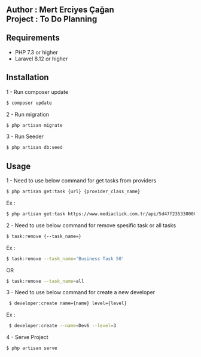 Author : Mert Erciyes Çağan<br>
Project : To Do Planning<br><br>
Requirements
------------

  * PHP 7.3 or higher
  * Laravel 8.12 or higher

Installation
------------

1 - Run composer update 

```bash
$ composer update
```
2 - Run migration 
```bash
$ php artisan migrate   
```
3 - Run Seeder
```bash
$ php artisan db:seed   
```

Usage
-----

1 - Need to use below command for get tasks from providers
```bash
$ php artisan get:task {url} {provider_class_name}
```
Ex :
```bash
$ php artisan get:task https://www.mediaclick.com.tr/api/5d47f235330000623fa3ebf7.json ProviderOne
```
2 - Need to use below command for remove spesific task or all tasks
 ```bash
$ task:remove {--task_name=}
```
Ex : 

 ```bash
$ task:remove --task_name='Business Task 50'
``` 
OR

 ```bash
$ task:remove --task_name=all
```

3 - Need to use below command for create a new developer
  
```bash
 $ developer:create name={name} level={level}
 ```
Ex :
```bash
 $ developer:create --name=Dev6 --level=3
 ```


4 - Serve Project 

 ```bash
$ php artisan serve
```
